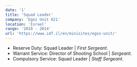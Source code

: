 ```yaml
---
date: '1'
title: 'Squad Leader'
company: 'Egoz Unit 621'
location: 'Israel'
range: '2010 - 2014'
url: 'https://www.idf.il/en/minisites/egoz-unit/'
---
```


- Reserve Duty: Squad Leader | _First Sergeant_.
- Warrant Service: Director of Shooting School | _Sergeant_.
- Compulsory Service: Squad Leader | _Staff Sergeant_.
